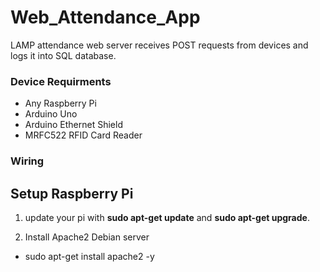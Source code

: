 # Web_Attendance_App
LAMP attendance web server receives POST requests from devices and logs it into SQL database. 

### Device Requirments
- Any Raspberry Pi
- Arduino Uno
- Arduino Ethernet Shield
- MRFC522 RFID Card Reader


### Wiring



## Setup Raspberry Pi

1. update your pi with **sudo apt-get update** and **sudo apt-get upgrade**.

2. Install Apache2 Debian server
- sudo apt-get install apache2 -y
